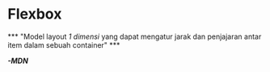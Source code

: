 # Flexbox

*** "Model layout *1 dimensi* yang dapat mengatur jarak dan penjajaran antar item dalam sebuah container"  ***

***-MDN***